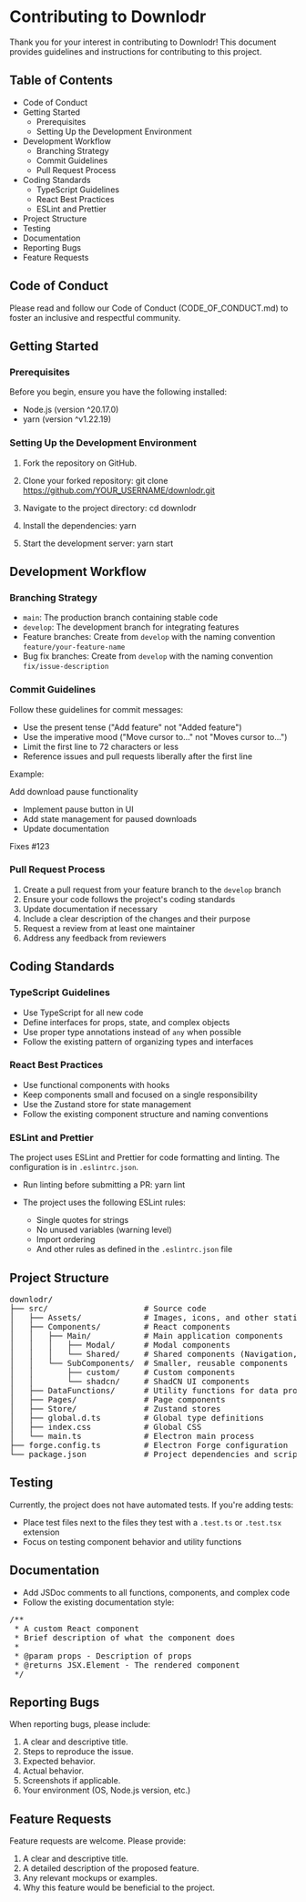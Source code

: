 # Contributing to Downlodr

Thank you for your interest in contributing to Downlodr! This document provides guidelines and instructions for contributing to this project.

## Table of Contents

- Code of Conduct
- Getting Started
  - Prerequisites
  - Setting Up the Development Environment
- Development Workflow
  - Branching Strategy
  - Commit Guidelines
  - Pull Request Process
- Coding Standards
  - TypeScript Guidelines
  - React Best Practices
  - ESLint and Prettier
- Project Structure
- Testing
- Documentation
- Reporting Bugs
- Feature Requests

## Code of Conduct

Please read and follow our Code of Conduct (CODE_OF_CONDUCT.md) to foster an inclusive and respectful community.

## Getting Started

### Prerequisites

Before you begin, ensure you have the following installed:
- Node.js (version ^20.17.0)
- yarn (version ^v1.22.19)

### Setting Up the Development Environment

1. Fork the repository on GitHub.

2. Clone your forked repository:
   git clone https://github.com/YOUR_USERNAME/downlodr.git

3. Navigate to the project directory:
   cd downlodr

4. Install the dependencies:
   yarn

5. Start the development server:
   yarn start

## Development Workflow

### Branching Strategy

- `main`: The production branch containing stable code
- `develop`: The development branch for integrating features
- Feature branches: Create from `develop` with the naming convention `feature/your-feature-name`
- Bug fix branches: Create from `develop` with the naming convention `fix/issue-description`

### Commit Guidelines

Follow these guidelines for commit messages:

- Use the present tense ("Add feature" not "Added feature")
- Use the imperative mood ("Move cursor to..." not "Moves cursor to...")
- Limit the first line to 72 characters or less
- Reference issues and pull requests liberally after the first line

Example:

Add download pause functionality

- Implement pause button in UI
- Add state management for paused downloads
- Update documentation

Fixes #123

### Pull Request Process

1. Create a pull request from your feature branch to the `develop` branch
2. Ensure your code follows the project's coding standards
3. Update documentation if necessary
4. Include a clear description of the changes and their purpose
5. Request a review from at least one maintainer
6. Address any feedback from reviewers

## Coding Standards

### TypeScript Guidelines

- Use TypeScript for all new code
- Define interfaces for props, state, and complex objects
- Use proper type annotations instead of `any` when possible
- Follow the existing pattern of organizing types and interfaces

### React Best Practices

- Use functional components with hooks
- Keep components small and focused on a single responsibility
- Use the Zustand store for state management
- Follow the existing component structure and naming conventions

### ESLint and Prettier

The project uses ESLint and Prettier for code formatting and linting. The configuration is in `.eslintrc.json`.

- Run linting before submitting a PR:
  yarn lint

- The project uses the following ESLint rules:
  - Single quotes for strings
  - No unused variables (warning level)
  - Import ordering
  - And other rules as defined in the `.eslintrc.json` file

## Project Structure

<pre>
downlodr/
├── src/                    # Source code
│   ├── Assets/             # Images, icons, and other static assets
│   ├── Components/         # React components
│   │   ├── Main/           # Main application components
│   │   │   ├── Modal/      # Modal components
│   │   │   └── Shared/     # Shared components (Navigation, TitleBar, etc.)
│   │   └── SubComponents/  # Smaller, reusable components
│   │       ├── custom/     # Custom components
│   │       └── shadcn/     # ShadCN UI components
│   ├── DataFunctions/      # Utility functions for data processing
│   ├── Pages/              # Page components
│   ├── Store/              # Zustand stores
│   ├── global.d.ts         # Global type definitions
│   ├── index.css           # Global CSS
│   └── main.ts             # Electron main process
├── forge.config.ts         # Electron Forge configuration
└── package.json            # Project dependencies and scripts
</pre>

## Testing

Currently, the project does not have automated tests. If you're adding tests:

- Place test files next to the files they test with a `.test.ts` or `.test.tsx` extension
- Focus on testing component behavior and utility functions

## Documentation

- Add JSDoc comments to all functions, components, and complex code
- Follow the existing documentation style:
<pre>
/**
 * A custom React component
 * Brief description of what the component does
 *
 * @param props - Description of props
 * @returns JSX.Element - The rendered component
 */
</pre>

## Reporting Bugs

When reporting bugs, please include:

1. A clear and descriptive title.
2. Steps to reproduce the issue.
3. Expected behavior.
4. Actual behavior.
5. Screenshots if applicable.
6. Your environment (OS, Node.js version, etc.)

## Feature Requests

Feature requests are welcome. Please provide:

1. A clear and descriptive title.
2. A detailed description of the proposed feature.
3. Any relevant mockups or examples.
4. Why this feature would be beneficial to the project.
